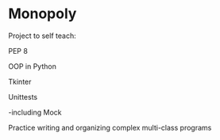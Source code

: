 # Monopoly

Project to self teach:

  PEP 8
  
  OOP in Python
  
  Tkinter
  
  Unittests
  
   -including Mock
    
 Practice writing and organizing complex multi-class programs
 
 
  
